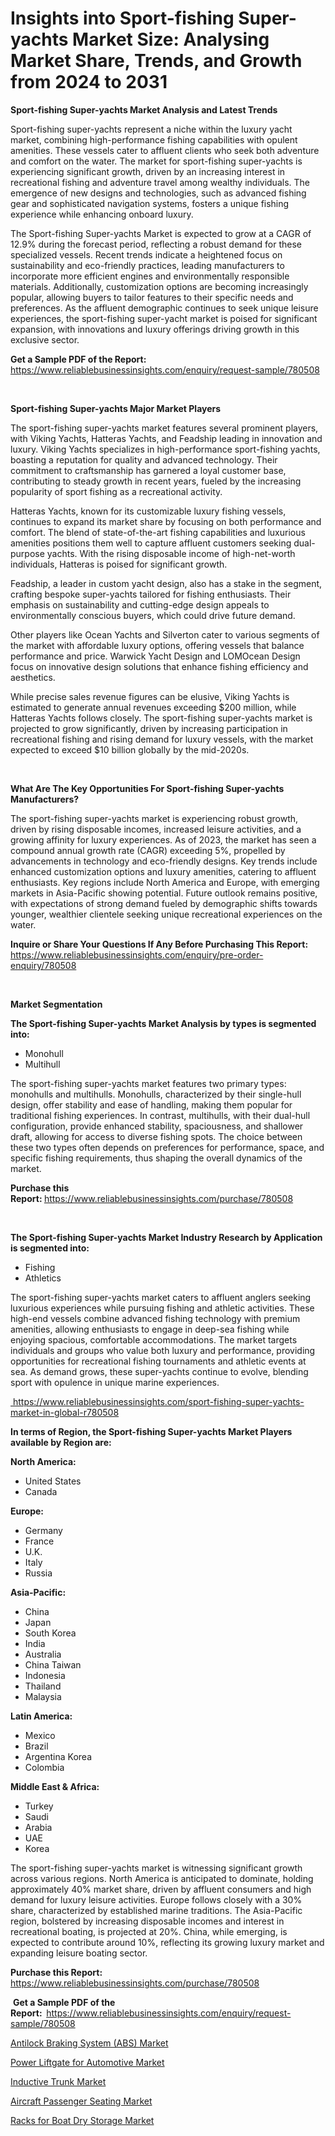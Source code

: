 <p><h1>Insights into Sport-fishing Super-yachts Market Size: Analysing Market Share, Trends, and Growth from 2024 to 2031</h1></p><p><strong>Sport-fishing Super-yachts Market Analysis and Latest Trends</strong></p>
<p><p>Sport-fishing super-yachts represent a niche within the luxury yacht market, combining high-performance fishing capabilities with opulent amenities. These vessels cater to affluent clients who seek both adventure and comfort on the water. The market for sport-fishing super-yachts is experiencing significant growth, driven by an increasing interest in recreational fishing and adventure travel among wealthy individuals. The emergence of new designs and technologies, such as advanced fishing gear and sophisticated navigation systems, fosters a unique fishing experience while enhancing onboard luxury.</p><p>The Sport-fishing Super-yachts Market is expected to grow at a CAGR of 12.9% during the forecast period, reflecting a robust demand for these specialized vessels. Recent trends indicate a heightened focus on sustainability and eco-friendly practices, leading manufacturers to incorporate more efficient engines and environmentally responsible materials. Additionally, customization options are becoming increasingly popular, allowing buyers to tailor features to their specific needs and preferences. As the affluent demographic continues to seek unique leisure experiences, the sport-fishing super-yacht market is poised for significant expansion, with innovations and luxury offerings driving growth in this exclusive sector.</p></p>
<p><strong>Get a Sample PDF of the Report:&nbsp;</strong> <a href="https://www.reliablebusinessinsights.com/enquiry/request-sample/780508?utm_campaign=1719&utm_medium=2&utm_source=Github&utm_content=ia&utm_term=15102024&utm_id=sport-fishing-super-yachts">https://www.reliablebusinessinsights.com/enquiry/request-sample/780508</a></p>
<p>&nbsp;</p>
<p><strong>Sport-fishing Super-yachts Major Market Players</strong></p>
<p><p>The sport-fishing super-yachts market features several prominent players, with Viking Yachts, Hatteras Yachts, and Feadship leading in innovation and luxury. Viking Yachts specializes in high-performance sport-fishing yachts, boasting a reputation for quality and advanced technology. Their commitment to craftsmanship has garnered a loyal customer base, contributing to steady growth in recent years, fueled by the increasing popularity of sport fishing as a recreational activity.</p><p>Hatteras Yachts, known for its customizable luxury fishing vessels, continues to expand its market share by focusing on both performance and comfort. The blend of state-of-the-art fishing capabilities and luxurious amenities positions them well to capture affluent customers seeking dual-purpose yachts. With the rising disposable income of high-net-worth individuals, Hatteras is poised for significant growth.</p><p>Feadship, a leader in custom yacht design, also has a stake in the segment, crafting bespoke super-yachts tailored for fishing enthusiasts. Their emphasis on sustainability and cutting-edge design appeals to environmentally conscious buyers, which could drive future demand.</p><p>Other players like Ocean Yachts and Silverton cater to various segments of the market with affordable luxury options, offering vessels that balance performance and price. Warwick Yacht Design and LOMOcean Design focus on innovative design solutions that enhance fishing efficiency and aesthetics.</p><p>While precise sales revenue figures can be elusive, Viking Yachts is estimated to generate annual revenues exceeding $200 million, while Hatteras Yachts follows closely. The sport-fishing super-yachts market is projected to grow significantly, driven by increasing participation in recreational fishing and rising demand for luxury vessels, with the market expected to exceed $10 billion globally by the mid-2020s.</p></p>
<p>&nbsp;</p>
<p><strong>What Are The Key Opportunities For Sport-fishing Super-yachts Manufacturers?</strong></p>
<p><p>The sport-fishing super-yachts market is experiencing robust growth, driven by rising disposable incomes, increased leisure activities, and a growing affinity for luxury experiences. As of 2023, the market has seen a compound annual growth rate (CAGR) exceeding 5%, propelled by advancements in technology and eco-friendly designs. Key trends include enhanced customization options and luxury amenities, catering to affluent enthusiasts. Key regions include North America and Europe, with emerging markets in Asia-Pacific showing potential. Future outlook remains positive, with expectations of strong demand fueled by demographic shifts towards younger, wealthier clientele seeking unique recreational experiences on the water.</p></p>
<p><strong>Inquire or Share Your Questions If Any Before Purchasing This Report:</strong> <a href="https://www.reliablebusinessinsights.com/enquiry/pre-order-enquiry/780508?utm_campaign=1719&utm_medium=2&utm_source=Github&utm_content=ia&utm_term=15102024&utm_id=sport-fishing-super-yachts">https://www.reliablebusinessinsights.com/enquiry/pre-order-enquiry/780508</a></p>
<p>&nbsp;</p>
<p><strong>Market Segmentation</strong></p>
<p><strong>The Sport-fishing Super-yachts Market Analysis by types is segmented into:</strong></p>
<p><ul><li>Monohull</li><li>Multihull</li></ul></p>
<p><p>The sport-fishing super-yachts market features two primary types: monohulls and multihulls. Monohulls, characterized by their single-hull design, offer stability and ease of handling, making them popular for traditional fishing experiences. In contrast, multihulls, with their dual-hull configuration, provide enhanced stability, spaciousness, and shallower draft, allowing for access to diverse fishing spots. The choice between these two types often depends on preferences for performance, space, and specific fishing requirements, thus shaping the overall dynamics of the market.</p></p>
<p><strong>Purchase this Report:&nbsp;</strong><a href="https://www.reliablebusinessinsights.com/purchase/780508?utm_campaign=1719&utm_medium=2&utm_source=Github&utm_content=ia&utm_term=15102024&utm_id=sport-fishing-super-yachts">https://www.reliablebusinessinsights.com/purchase/780508</a></p>
<p>&nbsp;</p>
<p><strong>The Sport-fishing Super-yachts Market Industry Research by Application is segmented into:</strong></p>
<p><ul><li>Fishing</li><li>Athletics</li></ul></p>
<p><p>The sport-fishing super-yachts market caters to affluent anglers seeking luxurious experiences while pursuing fishing and athletic activities. These high-end vessels combine advanced fishing technology with premium amenities, allowing enthusiasts to engage in deep-sea fishing while enjoying spacious, comfortable accommodations. The market targets individuals and groups who value both luxury and performance, providing opportunities for recreational fishing tournaments and athletic events at sea. As demand grows, these super-yachts continue to evolve, blending sport with opulence in unique marine experiences.</p></p>
<p><a href="https://www.reliablebusinessinsights.com/sport-fishing-super-yachts-market-in-global-r780508?utm_campaign=1719&utm_medium=2&utm_source=Github&utm_content=ia&utm_term=15102024&utm_id=sport-fishing-super-yachts">&nbsp;https://www.reliablebusinessinsights.com/sport-fishing-super-yachts-market-in-global-r780508</a></p>
<p><strong>In terms of Region, the Sport-fishing Super-yachts Market Players available by Region are:</strong></p>
<p>
    <p> <strong> North America: </strong>
        <ul>
            <li>United States</li>
            <li>Canada</li>
        </ul>
        </p> 
    <p> <strong> Europe: </strong>
        <ul>
            <li>Germany</li>
            <li>France</li>
            <li>U.K.</li>
            <li>Italy</li>
            <li>Russia</li>
        </ul>
        </p> 
    <p> <strong> Asia-Pacific: </strong>
        <ul>
            <li>China</li>
            <li>Japan</li>
            <li>South Korea</li>
            <li>India</li>
            <li>Australia</li>
            <li>China Taiwan</li>
            <li>Indonesia</li>
            <li>Thailand</li>
            <li>Malaysia</li>
        </ul>
        </p> 
    <p> <strong> Latin America: </strong>
        <ul>
            <li>Mexico</li>
            <li>Brazil</li>
            <li>Argentina Korea</li>
            <li>Colombia</li>
        </ul>
        </p> 
    <p> <strong> Middle East & Africa: </strong>
        <ul>
            <li>Turkey</li>
            <li>Saudi</li>
            <li>Arabia</li>
            <li>UAE</li>
            <li>Korea</li>
        </ul>
    </p>
    </p>
<p><p>The sport-fishing super-yachts market is witnessing significant growth across various regions. North America is anticipated to dominate, holding approximately 40% market share, driven by affluent consumers and high demand for luxury leisure activities. Europe follows closely with a 30% share, characterized by established marine traditions. The Asia-Pacific region, bolstered by increasing disposable incomes and interest in recreational boating, is projected at 20%. China, while emerging, is expected to contribute around 10%, reflecting its growing luxury market and expanding leisure boating sector.</p></p>
<p><strong>Purchase this Report: </strong><a href="https://www.reliablebusinessinsights.com/purchase/780508?utm_campaign=1719&utm_medium=2&utm_source=Github&utm_content=ia&utm_term=15102024&utm_id=sport-fishing-super-yachts">https://www.reliablebusinessinsights.com/purchase/780508</a></p>
<p>&nbsp;<strong>Get a Sample PDF of the Report:&nbsp;&nbsp;</strong><a href="https://www.reliablebusinessinsights.com/enquiry/request-sample/780508?utm_campaign=1719&utm_medium=2&utm_source=Github&utm_content=ia&utm_term=15102024&utm_id=sport-fishing-super-yachts">https://www.reliablebusinessinsights.com/enquiry/request-sample/780508</a></p>
<p><strong></strong></p>
<p><p><a href="https://www.linkedin.com/pulse/investment-opportunities-antilock-braking-system-abs-sector-gg0mc?utm_campaign=1719&utm_medium=2&utm_source=Github&utm_content=ia&utm_term=15102024&utm_id=sport-fishing-super-yachts">Antilock Braking System (ABS) Market</a></p><p><a href="https://www.linkedin.com/pulse/power-liftgate-automotive-momentum-charting-149-cagr-path-b1uac?utm_campaign=1719&utm_medium=2&utm_source=Github&utm_content=ia&utm_term=15102024&utm_id=sport-fishing-super-yachts">Power Liftgate for Automotive Market</a></p><p><a href="https://www.linkedin.com/pulse/investment-opportunities-inductive-trunk-sector-risk-analysis-kdrzc?utm_campaign=1719&utm_medium=2&utm_source=Github&utm_content=ia&utm_term=15102024&utm_id=sport-fishing-super-yachts">Inductive Trunk Market</a></p><p><a href="https://www.linkedin.com/pulse/investment-opportunities-aircraft-passenger-seating-sector-jxsuc?utm_campaign=1719&utm_medium=2&utm_source=Github&utm_content=ia&utm_term=15102024&utm_id=sport-fishing-super-yachts">Aircraft Passenger Seating Market</a></p><p><a href="https://github.com/BesaLoshi2000/Market-Research-Report-List-1/blob/main/racks-for-boat-dry-storage-market.md?utm_campaign=1719&utm_medium=2&utm_source=Github&utm_content=ia&utm_term=15102024&utm_id=sport-fishing-super-yachts">Racks for Boat Dry Storage Market</a></p></p>
